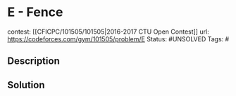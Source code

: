 # E - Fence

contest: [[CFICPC/101505/101505|2016-2017 CTU Open Contest]]
url: https://codeforces.com/gym/101505/problem/E
Status: #UNSOLVED
Tags: #

## Description

## Solution

